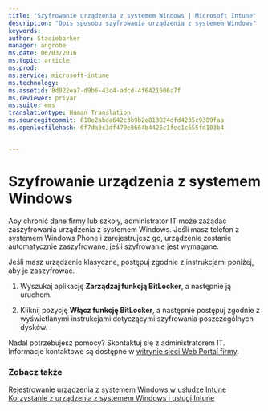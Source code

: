 ```yaml
---
title: "Szyfrowanie urządzenia z systemem Windows | Microsoft Intune"
description: "Opis sposobu szyfrowania urządzenia z systemem Windows"
keywords: 
author: Staciebarker
manager: angrobe
ms.date: 06/03/2016
ms.topic: article
ms.prod: 
ms.service: microsoft-intune
ms.technology: 
ms.assetid: 8d022ea7-d9b6-43c4-adcd-4f6421606a7f
ms.reviewer: priyar
ms.suite: ems
translationtype: Human Translation
ms.sourcegitcommit: 618e2abda642c3b9b2e813824dfd4235c9309faa
ms.openlocfilehash: 6f7da9c3df479e8664b4425c1fec1c655fd103b4


---
```



# Szyfrowanie urządzenia z systemem Windows

Aby chronić dane firmy lub szkoły, administrator IT może zażądać zaszyfrowania urządzenia z systemem Windows. Jeśli masz telefon z systemem Windows Phone i zarejestrujesz go, urządzenie zostanie automatycznie zaszyfrowane, jeśli szyfrowanie jest wymagane.

Jeśli masz urządzenie klasyczne, postępuj zgodnie z instrukcjami poniżej, aby je zaszyfrować.

1.  Wyszukaj aplikację **Zarządzaj funkcją BitLocker**, a następnie ją uruchom.

2.  Kliknij pozycję **Włącz funkcję BitLocker**, a następnie postępuj zgodnie z wyświetlanymi instrukcjami dotyczącymi szyfrowania poszczególnych dysków.

Nadal potrzebujesz pomocy? Skontaktuj się z administratorem IT. Informacje kontaktowe są dostępne w [witrynie sieci Web Portal firmy](http://portal.manage.microsoft.com).

### Zobacz także
[Rejestrowanie urządzenia z systemem Windows w usłudze Intune](enroll-your-device-in-intune-windows.md)</br>
[Korzystanie z urządzenia z systemem Windows i usługi Intune](using-your-windows-device-with-intune.md)



<!--HONumber=Jul16_HO4-->


